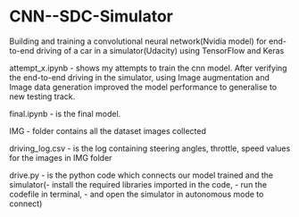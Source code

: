 # CNN--SDC-Simulator

Building and training a convolutional neural network(Nvidia model) for end-to-end driving of a car in a simulator(Udacity) using TensorFlow and Keras

attempt_x.ipynb - shows my attempts to train the cnn model. After verifying the end-to-end driving in the simulator, using Image augmentation and Image data generation improved the model performance to generalise to new testing track. 

final.ipynb - is the final model.

IMG - folder contains all the dataset images collected

driving_log.csv - is the log containing steering angles, throttle, speed values for the images in IMG folder

drive.py - is the python code which connects our model trained and the simulator(- install the required libraries imported in the code, - run the codefile in terminal, - and open the simulator in autonomous mode to connect)
